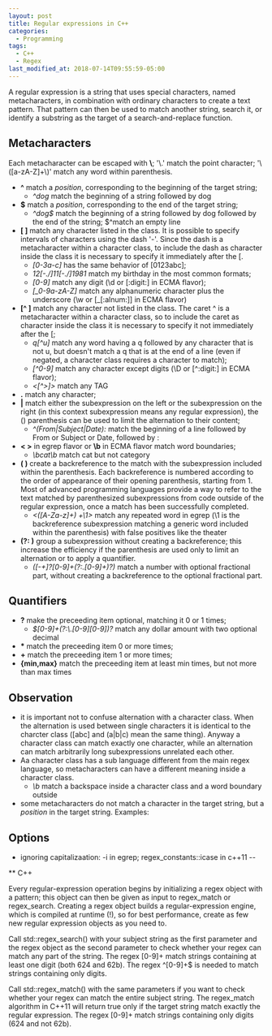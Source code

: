 ```yaml
---
layout: post
title: Regular expressions in C++
categories:
  - Programming
tags:
  - C++
  - Regex
last_modified_at: 2018-07-14T09:55:59-05:00
---
```


A regular expression is a string that uses special characters, named metacharacters, in combination with ordinary characters to create a text pattern. That pattern can then be used to match another string, search it, or identify a substring as the target of a search-and-replace function.

## Metacharacters

Each metacharacter can be escaped with **\\**; \'\\.\' match the point character; \'\\([a-zA-Z]+\\)\' match any word within parenthesis.

* **^** match a *position*, corresponding to the beginning of the target string; 
  - *^dog* match the beginning of a string followed by dog
* **$** match a *position*, corresponding to the end of the target string; 
  - *^dog$* match the beginning of a string followed by dog followed by the end of the string; $^match an empty line
* **\[ \]** match any character listed in the class. It is possible to specify intervals of characters using the dash '-'. Since the dash is a metacharacter within a character class, to include the dash as character inside the class it is necessary to specify it immediately after the \[.   
  - *\[0-3a-c\]* has the same behavior of \[0123abc\];
  - *12\[-./\]11\[-./\]1981* match my birthday in the most common formats; 
  - *\[0-9\]* match any digit (\d or \[:digit:\] in ECMA flavor); 
  - *\[\_0-9a-zA-Z\]* match any alphanumeric character plus the underscore (\w or [\_[:alnum:]] in ECMA flavor)
* **\[^ \]** match any character not listed in the class. The caret ^ is a metacharacter within a character class, so to include the caret  as character inside the class it is necessary to specify it not immediately after the \[; 
  - *q\[^u\]* match any word having a q followed by any character that is not u, but doesn't match a q that is at the end of a line (even     if negated, a character class requires a character to match);  
  - *\[^0-9]* match any character except digits (\D or \[^:digit:] in ECMA flavor); 
  - *<\[^>\]>* match any TAG
* **.** match any character; 
* **\|** match either the subexpression on the left or the subexpression on the right (in this context subexpression means any regular expression), the () parenthesis can be used to limit the alternation to their content; 
  - *^(From\|Subject\|Date):* match the beginning of a line followed by From or Subject or Date, followed by :
* **\< \>** in egrep flavor or **\b** in ECMA flavor match word boundaries; 
  - *\bcat\b* match cat but not category
* **\( \)** create a backreference to the match with the subexpression included within the parenthesis. Each backreference is numbered according to the order of appearance of their opening parenthesis, starting from 1. Most of advanced programming languages provide a way to refer to the text matched by parenthesized subexpressions from code outside of the regular expression, once a match has been successfully completed.
  - *\<(\[A-Za-z\]+) +\1\>* match any repeated word in egrep (\1 is the backreference subexpression matching a generic word included within the parenthesis) with false positives like the theater
* **\(?: \)** group a subexpression without creating a backreference; this increase the efficiency if the parenthesis are used only to limit an alternation or to apply a quantifier.
  - *(\[-+]?\[0-9]+(?:\.[0-9]+)?)* match a number with optional fractional part, without creating a backreference to the optional fractional part.

## Quantifiers

* **?** make the preceeding item optional, matching it 0 or 1 times; 
  - *\$[0-9]+(?:\\.\[0-9]\[0-9])?* match any dollar amount with two optional decimal
* **\*** match the preceeding item 0 or more times;
* **\+** match the preceeding item 1 or more times;
* **\{min,max\}** match the preceeding item at least min times, but not more than max times

## Observation

* it is important not to confuse alternation with a character class. When the alternation is used between single characters it is identical to the charcter class ([abc] and (a\|b\|c) mean the same thing). Anyway a character class can match exactly one character, while an alternation can match arbitrarily long subexpressions unrelated each other.
* Aa character class has a sub language different from the main regex language, so metacharacters can have a different meaning inside a character class.
  - *\\b* match a backspace inside a character class and a word boundary outside
* some metacharacters do not match a character in the target string, but a *position* in the target string. Examples:

## Options

* ignoring capitalizaation: -i in egrep; regex_constants::icase in c++11 
--

[comment]: # (http://www.informit.com/articles/article.aspx?p=2079020)

[comment]: # (https://solarianprogrammer.com/2011/10/12/cpp-11-regex-tutorial/)

[comment]: # (https://www.geeksforgeeks.org/regex-regular-expression-in-c/)

[comment]: # (https://stackoverflow.com/questions/30921932/understanding-c-regex-by-a-simple-example/30922295)

[comment]: # (https://objectcomputing.com/resources/publications/sett/july-2013-c11-regex-library/)

[comment]: # (https://www.regular-expressions.info/stdregex.html)

[comment]: # (http://www.rexegg.com/regex-uses.html uses, applications)

** C++

Every regular-expression operation begins by initializing a regex object with a pattern; this object can then be given as input to regex_match or regex_search. Creating a regex object builds a regular-expression engine, which is compiled at runtime (!), so for best performance, create as few new regular expression objects as you need to.

Call std::regex_search() with your subject string as the first parameter and the regex object as the second parameter 
to check whether your regex can match any part of the string. The regex [0-9]+ match strings containing at least one digit (both 624 and 62b). The regex
^[0-9]+$ is needed to match strings containing only digits.  

Call std::regex_match() with the same parameters if you want to check whether your regex can match the entire subject string. The regex_match algorithm in C++11
will return true only if the target string match exactly the regular expression. The regex [0-9]+ match strings containing only digits (624 and not 62b).
